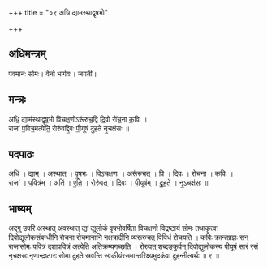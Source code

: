 +++
title = "०९ अधि द्यामस्थाद्वृषभो"

+++
## अधिमन्त्रम्
पवमानः सोमः। वेनो भार्गवः। जगती।

## मन्त्रः
अधि॒ द्याम॑स्थाद्वृष॒भो वि॑चक्ष॒णोऽरू॑रुच॒द्वि दि॒वो रो॑च॒ना क॒विः ।  
राजा॑ प॒वित्र॒मत्ये॑ति॒ रोरु॑वद्दि॒वः पी॒यूषं॑ दुहते नृ॒चक्ष॑सः ॥

## पदपाठः
अधि॑ । द्याम् । अ॒स्था॒त् । वृ॒ष॒भः । वि॒ऽच॒क्ष॒णः । अरू॑रुचत् । वि । दि॒वः । रो॒च॒ना । क॒विः ।  
राजा॑ । प॒वित्र॑म् । अति॑ । ए॒ति॒ । रोरु॑वत् । दि॒वः । पी॒यूष॑म् । दु॒ह॒ते॒ । नृ॒ऽचक्ष॑सः ॥

## भाष्यम्
अद्गु उपरि अस्थात् अवस्थात् द्यां द्युलोकं वृषभोवर्षिता विचक्षणो विद्रष्टायं सोमः तथाकृत्वा दिवोद्युलोकसंबन्धीनि रोचना रोचमानानि नक्षत्रादीनि व्यरूरुचत् विविधं रोचयति । कविः क्रान्तप्रज्ञः सन् राजासोमः पवित्रं दशापवित्रं अत्येति अतिक्रम्यगच्छति । रोरुवत् शब्दङ्कुर्वन् दिवोद्युलोकस्य पीयूषं सारं रसं नृचक्षसः नृणान्द्रष्टारः सोमा दुहते स्रवन्ति स्वकीयंरसमान्तरिक्ष्यमुदकंवा दुहन्तीत्यर्थः ॥ ९ ॥